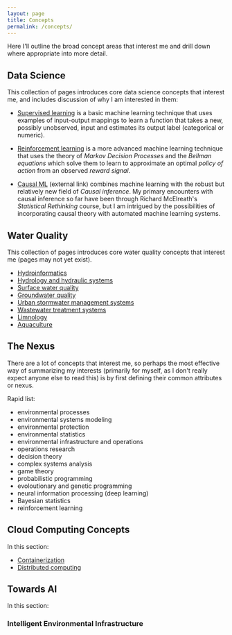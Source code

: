 ```yaml
---
layout: page
title: Concepts
permalink: /concepts/
---
```

Here I'll outline the broad concept areas that interest me and drill down where appropriate into more detail. 

## Data Science
This collection of pages introduces core data science concepts that interest me, and includes discussion of why I am interested in them:

-  [Supervised learning](../data_science/supervised) is a basic machine learning technique that uses examples of input-output mappings to learn a function that takes a new, possibly unobserved, input and estimates its output label (categorical or numeric).

-  [Reinforcement learning](../data_science/reinforcement) is a more advanced machine learning technique that uses the theory of *Markov Decision Processes* and the *Bellman equations* which solve them to learn to approximate an optimal *policy of action* from an observed *reward signal*.  

-  [Causal ML](https://arxiv.org/abs/2206.15475) (external link) combines machine learning with the robust but relatively new field of *Causal inference*. My primary encounters with causal inference so far have been through Richard McElreath's *Statistical Rethinking* course, but I am intrigued by the possibilities of incorporating causal theory with automated machine learning systems.  

## Water Quality
This collection of pages introduces core water quality concepts that interest me (pages may not yet exist).

-  [Hydroinformatics](../water_quality/hydroinformatics)
-  [Hydrology and hydraulic systems]()
-  [Surface water quality]()
-  [Groundwater quality]()
-  [Urban stormwater management systems]()
-  [Wastewater treatment systems]()
-  [Limnology]()
-  [Aquaculture]()
## The Nexus
There are a lot of concepts that interest me, so perhaps the most effective way of summarizing my interests (primarily for myself, as I don't really expect anyone else to read this) is by first defining their common attributes or nexus. 

Rapid list:
-  environmental processes
-  environmental systems modeling
-  environmental protection
-  environmental statistics
-  environmental infrastructure and operations
-  operations research
-  decision theory
-  complex systems analysis
-  game theory
-  probabilistic programming
-  evoloutionary and genetic programming
-  neural information processing (deep learning)
-  Bayesian statistics
-  reinforcement learning

## Cloud Computing Concepts
In this section:

-  [Containerization]()
-  [Distributed computing]()

## Towards AI
In this section:

### Intelligent Environmental Infrastructure
